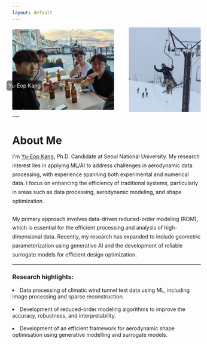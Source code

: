 ```yaml
---
layout: default
---
```


<div style="display: flex; justify-content: center; align-items: center; gap: 40px;">
    <div style="display: flex; justify-content: center; align-items: center; width: 100%;">
    <div style="position: relative; width: fit-content;">
        <img src="assets/images/home3.jpg" alt="Yu-Eop Kang" style="border-radius: 1%; width: 400px; height: auto;">
        <div style="position: absolute; bottom: 25%; left: 12%; transform: translateX(-50%); background-color: rgba(0, 0, 0, 0.5); padding: 5px; border-radius: 5px; color: white;">
        Yu-Eop Kang
        </div>
    </div>
    </div>
    <div style="position: relative; width: fit-content;">
    <img src="assets/images/home4.jpg" alt="Another Person" style="border-radius: 1%; width: 355px; height: auto;">
  </div>
</div>
---

<div style="max-width: 1000px; margin-bottom: 10px;">
  <h1 style="margin-bottom: 10px;">About Me</h1>
  <p style="font-size: 1em; line-height: 1.7;">
   I'm <a href="/Profile" style="color: inherit; text-decoration: underline;">Yu-Eop Kang</a>, Ph.D. Candidate at Seoul National University. My research interest lies in applying ML/AI to address challenges in aerodynamic data processing, with experience spanning both experimental and numerical data. I focus on enhancing the efficiency of traditional systems, particularly in areas such as data processing, aerodynamic modeling, and shape optimization. 
   <br><br>
   My primary approach involves data-driven reduced-order modeling (ROM), which is essential for the efficient processing and analysis of high-dimensional data. Recently, my research has expanded to include geometric parameterization using generative AI and the development of reliable surrogate models for efficient design optimization.
   </p>
    <hr style="width: 100%; max-width: 1000px; margin-bottom: 20px;">
    <p style="line-height: 1.7;"><h3>Research highlights:</h3>
    <li>Data processing of climatic wind tunnel test data using ML, including image processing and sparse reconstruction.</li><br>
    <li>Development of reduced-order modeling algorithms to improve the accuracy, robustness, and interpretability.</li><br> 
    <li>Development of an efficient framework for aerodynamic shape optimisation using generative modelling and surrogate models.</li>
    </p>
</div>
